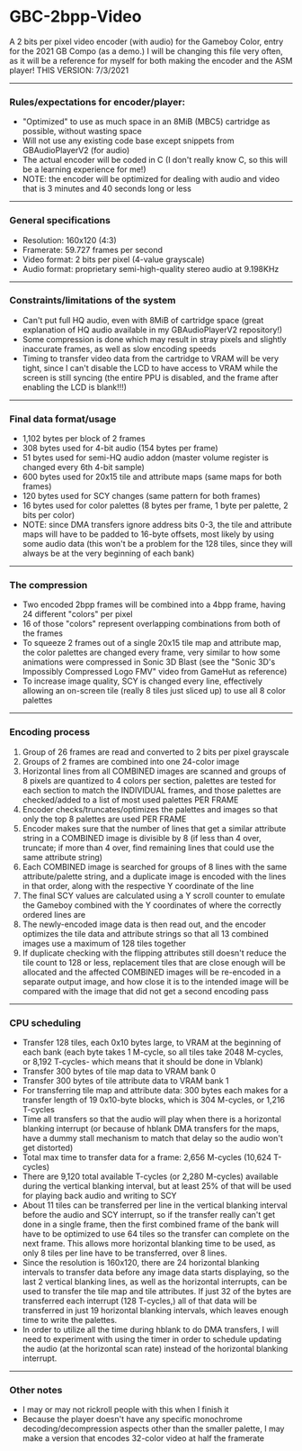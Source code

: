 # GBC-2bpp-Video
A 2 bits per pixel video encoder (with audio) for the Gameboy Color, entry for the 2021 GB Compo (as a demo.)
I will be changing this file very often, as it will be a reference for myself for both making the encoder and the ASM player!
THIS VERSION: 7/3/2021

---

### Rules/expectations for encoder/player:
- "Optimized" to use as much space in an 8MiB (MBC5) cartridge as possible, without wasting space
- Will not use any existing code base except snippets from GBAudioPlayerV2 (for audio)
- The actual encoder will be coded in C (I don't really know C, so this will be a learning experience for me!)
- NOTE: the encoder will be optimized for dealing with audio and video that is 3 minutes and 40 seconds long or less

---

### General specifications
- Resolution: 160x120 (4:3)
- Framerate: 59.727 frames per second
- Video format: 2 bits per pixel (4-value grayscale)
- Audio format: proprietary semi-high-quality stereo audio at 9.198KHz

---

### Constraints/limitations of the system
- Can't put full HQ audio, even with 8MiB of cartridge space (great explanation of HQ audio available in my GBAudioPlayerV2 repository!)
- Some compression is done which may result in stray pixels and slightly inaccurate frames, as well as slow encoding speeds
- Timing to transfer video data from the cartridge to VRAM will be very tight, since I can't disable the LCD to have access to VRAM while the screen is still syncing (the entire PPU is disabled, and the frame after enabling the LCD is blank!!!)

---

### Final data format/usage
- 1,102 bytes per block of 2 frames
- 308 bytes used for 4-bit audio (154 bytes per frame)
- 51 bytes used for semi-HQ audio addon (master volume register is changed every 6th 4-bit sample)
- 600 bytes used for 20x15 tile and attribute maps (same maps for both frames)
- 120 bytes used for SCY changes (same pattern for both frames)
- 16 bytes used for color palettes (8 bytes per frame, 1 byte per palette, 2 bits per color)
- NOTE: since DMA transfers ignore address bits 0-3, the tile and attribute maps will have to be padded to 16-byte offsets, most likely by using some audio data (this won't be a problem for the 128 tiles, since they will always be at the very beginning of each bank)

---

### The compression
- Two encoded 2bpp frames will be combined into a 4bpp frame, having 24 different "colors" per pixel
- 16 of those "colors" represent overlapping combinations from both of the frames
- To squeeze 2 frames out of a single 20x15 tile map and attribute map, the color palettes are changed every frame, very similar to how some animations were compressed in Sonic 3D Blast (see the "Sonic 3D's Impossibly Compressed Logo FMV" video from GameHut as reference)
- To increase image quality, SCY is changed every line, effectively allowing an on-screen tile (really 8 tiles just sliced up) to use all 8 color palettes

---

### Encoding process
1. Group of 26 frames are read and converted to 2 bits per pixel grayscale
2. Groups of 2 frames are combined into one 24-color image
3. Horizontal lines from all COMBINED images are scanned and groups of 8 pixels are quantized to 4 colors per section, palettes are tested for each section to match the INDIVIDUAL frames, and those palettes are checked/added to a list of most used palettes PER FRAME
4. Encoder checks/truncates/optimizes the palettes and images so that only the top 8 palettes are used PER FRAME
5. Encoder makes sure that the number of lines that get a similar attribute string in a COMBINED image is divisible by 8 (if less than 4 over, truncate; if more than 4 over, find remaining lines that could use the same attribute string)
6. Each COMBINED image is searched for groups of 8 lines with the same attribute/palette string, and a duplicate image is encoded with the lines in that order, along with the respective Y coordinate of the line
7. The final SCY values are calculated using a Y scroll counter to emulate the Gameboy combined with the Y coordinates of where the correctly ordered lines are
8. The newly-encoded image data is then read out, and the encoder optimizes the tile data and attribute strings so that all 13 combined images use a maximum of 128 tiles together
9. If duplicate checking with the flipping attributes still doesn't reduce the tile count to 128 or less, replacement tiles that are close enough will be allocated and the affected COMBINED images will be re-encoded in a separate output image, and how close it is to the intended image will be compared with the image that did not get a second encoding pass

---

### CPU scheduling
- Transfer 128 tiles, each 0x10 bytes large, to VRAM at the beginning of each bank (each byte takes 1 M-cycle, so all tiles take 2048 M-cycles, or 8,192 T-cycles- which means that it should be done in Vblank)
- Transfer 300 bytes of tile map data to VRAM bank 0
- Transfer 300 bytes of tile attribute data to VRAM bank 1
- For transferring tile map and attribute data: 300 bytes each makes for a transfer length of 19 0x10-byte blocks, which is 304 M-cycles, or 1,216 T-cycles
- Time all transfers so that the audio will play when there is a horizontal blanking interrupt (or because of hblank DMA transfers for the maps, have a dummy stall mechanism to match that delay so the audio won't get distorted)
- Total max time to transfer data for a frame: 2,656 M-cycles (10,624 T-cycles)
- There are 9,120 total available T-cycles (or 2,280 M-cycles) available during the vertical blanking interval, but at least 25% of that will be used for playing back audio and writing to SCY
- About 11 tiles can be transferred per line in the vertical blanking interval before the audio and SCY interrupt, so if the transfer really can't get done in a single frame, then the first combined frame of the bank will have to be optimized to use 64 tiles so the transfer can complete on the next frame. This allows more horizontal blanking time to be used, as only 8 tiles per line have to be transferred, over 8 lines.
- Since the resolution is 160x120, there are 24 horizontal blanking intervals to transfer data before any image data starts displaying, so the last 2 vertical blanking lines, as well as the horizontal interrupts, can be used to transfer the tile map and tile attributes. If just 32 of the bytes are transferred each interrupt (128 T-cycles,) all of that data will be transferred in just 19 horizontal blanking intervals, which leaves enough time to write the palettes.
- In order to utilize all the time during hblank to do DMA transfers, I will need to experiment with using the timer in order to schedule updating the audio (at the horizontal scan rate) instead of the horizontal blanking interrupt.

---

### Other notes
- I may or may not rickroll people with this when I finish it
- Because the player doesn't have any specific monochrome decoding/decompression aspects other than the smaller palette, I may make a version that encodes 32-color video at half the framerate
